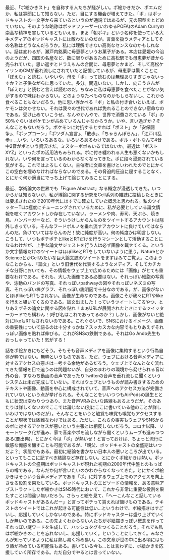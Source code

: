 最近、「ポ絵かきスト」を自称する人たちが騒がしい。ポ絵かきだか、ポエムだか、私は寡聞にして知らない。ただ、目にする機会が増えてきた。「ポ」はポッドキャストの一文字から来ているというのが通説ではあるが、元の原型をとどめていない。そのような略称はポッドファーザー(いわゆるPOFA)のAdam Curryの崇高な精神を害しているともいえる。まぁ「朝ポキ」という名称を使っている大手メディアのポッドキャストには敵わないのだが。言葉を扱うメディアとしてその名称はどうなんだろうか。私には理解できない高尚なセンスなのかもしれない。話は変わるが、瀬戸内銘菓に母恵夢というお菓子がある。本店は愛媛の今治のようだが、四国の名産など、数に限りがあるために高松駅でも母恵夢が昔から売られていた。思い返すとドラえもんの合間に、母恵夢とかまど、そして高松ケイリンのCMが垂れ流しにされていたと記憶しているが、母恵夢は驚くことに「ぽえむ」と読む。いやいや、母を「ポ」って読むのは無理ありすぎじゃないっすか？と子供ながらに思っていた。多分。間違いない。しかし、向こうさんが「ぽえむ」と読むと言えば読むのだ。ちなみに私は母恵夢を食べたことがない気がするので味はわからない。どのようなたべものなのかもしらないし、これから食べることもないだろう。他に思い浮かべる「ポ」と私の付き合いといえば、ポケモンは欠かせない。それは我々の世代であれば免れることのできない宿命なのである。受け止めていこうぜ。なんやかんやで、世界で消費されている「ポ」の50%ぐらいはポケモンが占めているんじゃなかろうか。いや、言い過ぎか？そんなこともないだろう。ポケモンに対抗するとすれば「ポスト」か「安保闘争」、「ポップコーン」「ポツダム宣言」、「散歩」、「ちゃらんぽらん」、「江戸川乱歩」…いや、いろいろあるな。いろいろあるわけである。ポル・ポトなんて4音中2音がポという贅沢さだ。ミスターポポもいるではないか。最近は「ポストXYZ」といったポの活用法もみられる。ポに付き纏われる人生も悪くないかもしれない。いや何を言っているのわからなくなってきた。ポに段々浸潤されている気がする。これではよろしくない。主催者に文章を書けといわれたのでとにかくこの空白を埋めなければならないのである。その脅迫的圧迫に屈することなく、とにかく何か適当にでっち上げて論じてみることにする。

最近、学術論文の世界でも「Figure Abstract」なる概念が浸透してきた。いつからかは知らないが、私が博論に関する研究をCell系列の雑誌に投稿したときには要求されたので2010年代にはすでに確立していた概念と思われる。私のツイッターTLは極度にチューニングされているために、私が必要としている論文情報を呟くアカウントしか存在していない。ラーメンや肉、寿司、天ぷら、焼き鳥、ハンバーガーなど、そういうけしからんものをツイートするアカウントは除外しきっている。そんなフードポルノを垂れ流すアカウントに負けていてはならんのだ。負けていてはならんのだ！故に純度が高い。何の純度かは明言しない。こうして、いつもポチポチとlikeとRTだけを行うマシーンとして活動することになるわけだが、上手な論文サジェストを行う人は必ず画像を載せてくる。というか文字情報だけのツイートはほぼlikeとRTをしていないように思う。NatureとかScienceとかCellみたいな巨大論文誌のツイートをまずはみてご覧よ。このようなことからも、「論文」という旧世代を代表するようなメディア、そしてカチカチな分野においても、その情報をウェブ上で広めるためには「画像」がとても重要なわけである。それも、大した画像である必要はない。それっぽい細胞の写真や、泳動のバンドの写真、それっぽいpathwayの図やそれっぽいネズミの写真、それっぽい棒グラフ、それっぽい説明図で十分なのである。が、画像がないとほぼlikeもRTもされない。画像が生命なのである。画像こそが我々にRTやlikeを行えと囁いてくるのである。論文出ました！っていうツイートしてるやつ、とりあえずその論文に関する図を貼れ！まぁURLが展開されたときにでるツイッターカードでも構わん！(呼び名はこれであってるのか？) しかし、画像がないと絶対にlikeもRTもされないのである。これぐらいで、SNSにおけるイメージ、画像の重要性について語るのは十分すっかね？スッカスカな内容でもとりあえずそれっぽい画像を貼れば伸びる。これがSNSの鉄則である。それはGo Ando先生もおっしゃっていた！気がする！

話をポ絵かきにもどそう。そもそも音声メディアを画像に集約するという行為自体が粋ではない。無粋というものである。ただ、ウェブにおける音声メディアに対するアクセスの悪さは一考する余地があるだろう。ウェブ上でなんとなく流れてきた情報を目で追うのは問題ないが、自分のまわりの環境から発せられる音以外の音、すなわち動画の音声であったりTwitterの音声を垂れ流しに聞くというシステムは未だ完成していない。それはウェブというものが読み書きするためのテキストや画像、動画を中心に構成されていて、音声へのアクセス方法が完備されていないという点が挙げられる。そんなことをいいつつもAirPodsの誕生とともに状況は変わりつつあり、また音声VRみたいな路線もあるようだが。そのあたりは詳しくないのでここでは論じない(別にここに書いている他のことが詳しいわけではないのだが）。そんなことをいうと触覚も味覚も嗅覚もアクセスすることが現状では困難なわけではある...ただし、これらの事実もウェブやSNSからのポに対するアクセスが悪いという主張とは相反しないだろう。コロナ以降、リモートワーク化が進み、家で音楽やポを流しながら働くというムーブも進みつつある(要出典)。とにかく今は「ポ」が熱いぜ！と言っておけば、ちょっと流行に敏感な俺感を醸すことも可能であるが、「親父、ポッドキャストの全盛期はいつだよ？」状態でもある。最初に結論を書かない日本人の悪いところが出ている。といってもここに記すべき結論など存在しない。とにかくポ絵かきは熱い。ポッドキャストの全盛期はポッドキャストが現れた初期の2000年代中盤とのもっぱらの噂である。なんだか何が言いたいのかわからなくなってきた。とにかくポ絵かきはそういう音声メディアである「ポ」に対するウェブ上でのアクセスを向上させる役割を果たしている。ポッドキャストのエピソードの情報を、ある意味アブストラクトしたポ絵かきはSNS時代において、これから非常に重要な役割を果たすことは間違い無いだろう。さらっと絵を見て、「へーこんなこと話しているポッドキャストがあるんだー」と言ってポチって貰えれば儲けものである。テキストのツイートではこれが起きる可能性は低い...というわけで、ポ絵描きはすごいし、応援していくしかないのである。特にポッドキャスターは盛り上げていくしか無いのである。この先よくわからない人たちがポ絵描きっぽい概念を作ってそれっぽい謎ワードを生成して、ハッシュタグをつくることだろう。それでも私はポ絵かきのことを忘れないし、応援していく。ということにしておく。みなさんが知っているように私は熱し易く冷め易い。この文章が世の中に出る頃にはもう熱が冷めている可能性もある。書いている今も...とは言わずに、ポ絵かきを応援していく所存である。ただ自分でやるとは言っていない。

